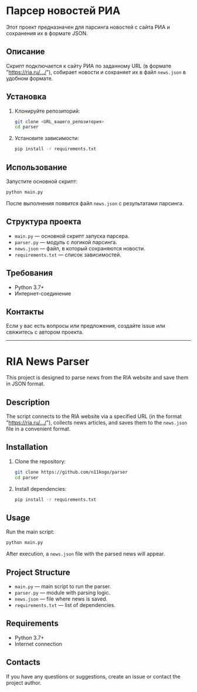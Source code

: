 # Парсер новостей РИА

Этот проект предназначен для парсинга новостей с сайта РИА и сохранения их в формате JSON.

## Описание

Скрипт подключается к сайту РИА по заданному URL (в формате "https://ria.ru/.../"), собирает новости и сохраняет их в файл `news.json` в удобном формате.

## Установка

1. Клонируйте репозиторий:
   ```bash
   git clone <URL_вашего_репозитория>
   cd parser
   ```

2. Установите зависимости:
   ```bash
   pip install -r requirements.txt
   ```

## Использование

Запустите основной скрипт:
```bash
python main.py
```

После выполнения появится файл `news.json` с результатами парсинга.

## Структура проекта

- `main.py` — основной скрипт запуска парсера.
- `parser.py` — модуль с логикой парсинга.
- `news.json` — файл, в который сохраняются новости.
- `requirements.txt` — список зависимостей.

## Требования

- Python 3.7+
- Интернет-соединение

## Контакты

Если у вас есть вопросы или предложения, создайте issue или свяжитесь с автором проекта. 

---

# RIA News Parser

This project is designed to parse news from the RIA website and save them in JSON format.

## Description

The script connects to the RIA website via a specified URL (in the format "https://ria.ru/.../"), collects news articles, and saves them to the `news.json` file in a convenient format.

## Installation

1. Clone the repository:
   ```bash
   git clone https://github.com/n11kogo/parser
   cd parser
   ```

2. Install dependencies:
   ```bash
   pip install -r requirements.txt
   ```

## Usage

Run the main script:
```bash
python main.py
```

After execution, a `news.json` file with the parsed news will appear.

## Project Structure

- `main.py` — main script to run the parser.
- `parser.py` — module with parsing logic.
- `news.json` — file where news is saved.
- `requirements.txt` — list of dependencies.

## Requirements

- Python 3.7+
- Internet connection

## Contacts

If you have any questions or suggestions, create an issue or contact the project author. 
